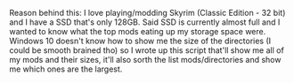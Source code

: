 Reason behind this:
I love playing/modding Skyrim (Classic Edition - 32 bit) and I have a SSD that's only 128GB. Said SSD is currently almost full 
and I wanted to know what the top mods eating up my storage space were. Windows 10 doesn't know how to show me the size of the
directories (I could be smooth brained tho) so I wrote up this script that'll show me all of my mods and their sizes, it'll also
sorth the list mods/directories and show me which ones are the largest.

